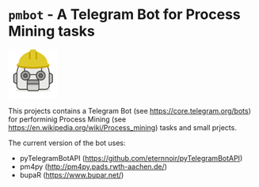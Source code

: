 # `pmbot` - A Telegram Bot for Process Mining tasks

<img src="https://github.com/delas/pmbot/raw/master/resources/icon.png" alt="drawing" width="100"/>

This projects contains a Telegram Bot (see https://core.telegram.org/bots) for performinig Process Mining (see https://en.wikipedia.org/wiki/Process_mining) tasks and small prjects.

The current version of the bot uses:
* pyTelegramBotAPI (https://github.com/eternnoir/pyTelegramBotAPI)
* pm4py (http://pm4py.pads.rwth-aachen.de/)
* bupaR (https://www.bupar.net/)
